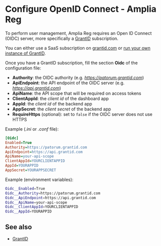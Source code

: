 ﻿# Configure OpenID Connect - Amplia Reg

To perform user management, Amplia Reg requires an Open ID Connect (OIDC) server, more specifically a [GrantID](../../grant-id/index.md) subscription.

You can either use a SaaS subscription on [grantid.com](https://grantid.com/) or [run your own instance of GrantID](../../grant-id/on-premises/index.md).

Once you have a GrantID subscription, fill the section **Oidc** of the configuration file:

* **Authority**: the OIDC authority (e.g. *https://patorum.grantid.com*)
* **ApiEndpoint**: the API endpoint of the OIDC server (e.g. *https://api.grantid.com*)
* **ApiName**: the API scope that will be required on access tokens
* **ClientAppId**: the *client id* of the dashboard app
* **AppId**: the *client id* of the backend app
* **AppSecret**: the *client secret* of the backend app
* **RequireHttps** (optional): set to `false` if the OIDC server does not use HTTPS

Example (*.ini* or *.conf* file):

```ini
[Oidc]
Enabled=True
Authority=https://patorum.grantid.com
ApiEndpoint=https://api.grantid.com
ApiName=your-api-scope
ClientAppId=YOURCLIENTAPPID
AppId=YOURAPPID
AppSecret=YOURAPPSECRET
```

Example (environment variables):

```bash
Oidc__Enabled=True
Oidc__Authority=https://patorum.grantid.com
Oidc__ApiEndpoint=https://api.grantid.com
Oidc__ApiName=your-api-scope
Oidc__ClientAppId=YOURCLIENTAPPID
Oidc__AppId=YOURAPPID
```

## See also

* [GrantID](../../grant-id/index.md)
